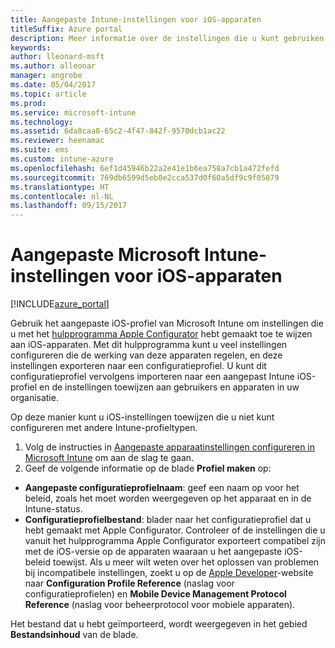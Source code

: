```yaml
---
title: Aangepaste Intune-instellingen voor iOS-apparaten
titleSuffix: Azure portal
description: Meer informatie over de instellingen die u kunt gebruiken in een aangepast iOS-profiel.
keywords: 
author: lleonard-msft
ms.author: alleonar
manager: angrobe
ms.date: 05/04/2017
ms.topic: article
ms.prod: 
ms.service: microsoft-intune
ms.technology: 
ms.assetid: 6da8caa8-65c2-4f47-842f-9570dcb1ac22
ms.reviewer: heenamac
ms.suite: ems
ms.custom: intune-azure
ms.openlocfilehash: 6ef1d45946b22a2e41e1b6ea758a7cb1a472fefd
ms.sourcegitcommit: 769db6599d5eb0e2cca537d0f60a5df9c9f05079
ms.translationtype: HT
ms.contentlocale: nl-NL
ms.lasthandoff: 09/15/2017
---
```

# <a name="microsoft-intune-custom-settings-for-ios-devices"></a>Aangepaste Microsoft Intune-instellingen voor iOS-apparaten

[!INCLUDE[azure_portal](./includes/azure_portal.md)]

Gebruik het aangepaste iOS-profiel van Microsoft Intune om instellingen die u met het [hulpprogramma Apple Configurator](https://itunes.apple.com/app/apple-configurator-2/id1037126344?mt=12) hebt gemaakt toe te wijzen aan iOS-apparaten. Met dit hulpprogramma kunt u veel instellingen configureren die de werking van deze apparaten regelen, en deze instellingen exporteren naar een configuratieprofiel. U kunt dit configuratieprofiel vervolgens importeren naar een aangepast Intune iOS-profiel en de instellingen toewijzen aan gebruikers en apparaten in uw organisatie.

Op deze manier kunt u iOS-instellingen toewijzen die u niet kunt configureren met andere Intune-profieltypen.


1. Volg de instructies in [Aangepaste apparaatinstellingen configureren in Microsoft Intune](custom-settings-configure.md) om aan de slag te gaan.
2. Geef de volgende informatie op de blade **Profiel maken** op:

- **Aangepaste configuratieprofielnaam**: geef een naam op voor het beleid, zoals het moet worden weergegeven op het apparaat en in de Intune-status.
- **Configuratieprofielbestand**: blader naar het configuratieprofiel dat u hebt gemaakt met Apple Configurator.
Controleer of de instellingen die u vanuit het hulpprogramma Apple Configurator exporteert compatibel zijn met de iOS-versie op de apparaten waaraan u het aangepaste iOS-beleid toewijst. Als u meer wilt weten over het oplossen van problemen bij incompatibele instellingen, zoekt u op de [Apple Developer](https://developer.apple.com/)-website naar **Configuration Profile Reference** (naslag voor configuratieprofielen) en **Mobile Device Management Protocol Reference** (naslag voor beheerprotocol voor mobiele apparaten).

Het bestand dat u hebt geïmporteerd, wordt weergegeven in het gebied **Bestandsinhoud** van de blade.
